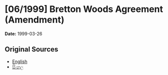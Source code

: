 # [06/1999] Bretton Woods Agreement (Amendment)

**Date:** 1999-03-26

## Original Sources

- [English](https://documents.gov.lk/view/acts/1999/3/06-1999_E.pdf)
- [සිංහල](https://documents.gov.lk/view/acts/1999/3/06-1999_S.pdf)
